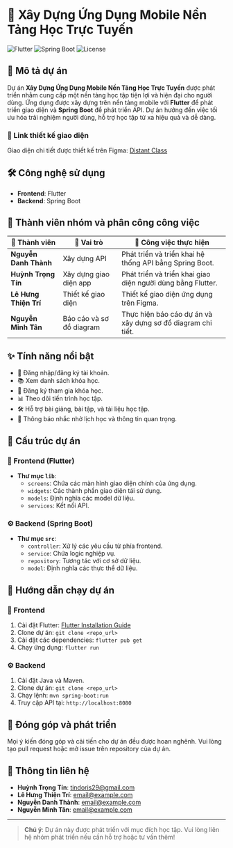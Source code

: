 # 📱 Xây Dựng Ứng Dụng Mobile Nền Tảng Học Trực Tuyến

![Flutter](https://img.shields.io/badge/Flutter-v3.3-blue?logo=flutter) ![Spring Boot](https://img.shields.io/badge/Spring%20Boot-v2.7-green?logo=spring-boot) ![License](https://img.shields.io/badge/License-MIT-yellow)

## 📝 Mô tả dự án

Dự án **Xây Dựng Ứng Dụng Mobile Nền Tảng Học Trực Tuyến** được phát triển nhằm cung cấp một nền tảng học tập tiện lợi và hiện đại cho người dùng. Ứng dụng được xây dựng trên nền tảng mobile với **Flutter** để phát triển giao diện và **Spring Boot** để phát triển API. Dự án hướng đến việc tối ưu hóa trải nghiệm người dùng, hỗ trợ học tập từ xa hiệu quả và dễ dàng.

### 🎨 Link thiết kế giao diện

Giao diện chi tiết được thiết kế trên Figma: [Distant Class](https://www.figma.com/proto/sKTJPhgRMpiAdTII0lvNuo/Distant-Class?node-id=1-73&p=f&t=8zihhYr6BRrzl2HG-0&scaling=min-zoom&content-scaling=fixed&page-id=0%3A1&starting-point-node-id=1%3A18)

## 🛠 Công nghệ sử dụng

- **Frontend**: Flutter
- **Backend**: Spring Boot

## 👥 Thành viên nhóm và phân công công việc

| 👤 Thành viên             | 🎯 Vai trò                    | 📝 Công việc thực hiện                                             |
|--------------------------|----------------------------|-----------------------------------------------------------------|
| **Nguyễn Danh Thành**  | Xây dựng API               | Phát triển và triển khai hệ thống API bằng Spring Boot.         |
| **Huỳnh Trọng Tín**      | Xây dựng giao diện app     | Phát triển và triển khai giao diện người dùng bằng Flutter.     |
| **Lê Hưng Thiện Trí**    | Thiết kế giao diện         | Thiết kế giao diện ứng dụng trên Figma.                         |
| **Nguyễn Minh Tân**      | Báo cáo và sơ đồ diagram   | Thực hiện báo cáo dự án và xây dựng sơ đồ diagram chi tiết.     |

## ✨ Tính năng nổi bật

- 🔑 Đăng nhập/đăng ký tài khoản.
- 📚 Xem danh sách khóa học.
- 📝 Đăng ký tham gia khóa học.
- 📊 Theo dõi tiến trình học tập.
- 🛠 Hỗ trợ bài giảng, bài tập, và tài liệu học tập.
- 🔔 Thông báo nhắc nhở lịch học và thông tin quan trọng.

## 📂 Cấu trúc dự án

### 📱 Frontend (Flutter)
- **Thư mục `lib`**:
  - `screens`: Chứa các màn hình giao diện chính của ứng dụng.
  - `widgets`: Các thành phần giao diện tái sử dụng.
  - `models`: Định nghĩa các model dữ liệu.
  - `services`: Kết nối API.

### ⚙️ Backend (Spring Boot)
- **Thư mục `src`**:
  - `controller`: Xử lý các yêu cầu từ phía frontend.
  - `service`: Chứa logic nghiệp vụ.
  - `repository`: Tương tác với cơ sở dữ liệu.
  - `model`: Định nghĩa các thực thể dữ liệu.

## 🚀 Hướng dẫn chạy dự án

### 📱 Frontend
1. Cài đặt Flutter: [Flutter Installation Guide](https://docs.flutter.dev/get-started/install)
2. Clone dự án: `git clone <repo_url>`
3. Cài đặt các dependencies: `flutter pub get`
4. Chạy ứng dụng: `flutter run`

### ⚙️ Backend
1. Cài đặt Java và Maven.
2. Clone dự án: `git clone <repo_url>`
3. Chạy lệnh: `mvn spring-boot:run`
4. Truy cập API tại: `http://localhost:8080`

## 🤝 Đóng góp và phát triển

Mọi ý kiến đóng góp và cải tiến cho dự án đều được hoan nghênh. Vui lòng tạo pull request hoặc mở issue trên repository của dự án.

## 📧 Thông tin liên hệ

- **Huỳnh Trọng Tín**: [tindoris29@gmail.com](mailto:email@example.com)
- **Lê Hưng Thiện Trí**: [email@example.com](mailto:email@example.com)
- **Nguyễn Danh Thành**: [email@example.com](mailto:email@example.com)
- **Nguyễn Minh Tân**: [email@example.com](mailto:email@example.com)

---

> **Chú ý**: Dự án này được phát triển với mục đích học tập. Vui lòng liên hệ nhóm phát triển nếu cần hỗ trợ hoặc tư vấn thêm!

